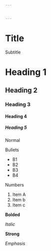 ```yaml
---


---
```


<h1 id="title">Title</h1>
<p>Subtitle</p>
<h1 id="heading-1">Heading 1</h1>
<h2 id="heading-2">Heading 2</h2>
<h3 id="heading-3">Heading 3</h3>
<h4 id="heading-4">Heading 4</h4>
<h5 id="heading-5">Heading 5</h5>
<p>Normal</p>
<p>Bullets</p>
<ul>
<li>B1</li>
<li>B2</li>
<li>B3</li>
<li>B4</li>
</ul>
<p>Numbers</p>
<ol>
<li>Item A</li>
<li>Item b</li>
<li>Item c</li>
</ol>
<p><strong>Bolded</strong></p>
<p><em>Italic</em></p>
<p><strong>Strong</strong></p>
<p><em>Emphasis</em></p>

